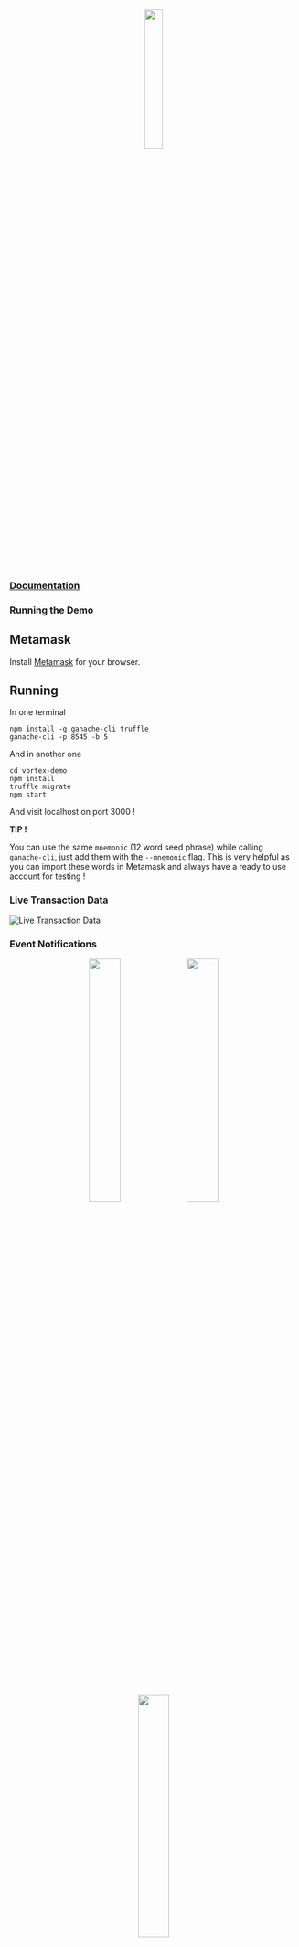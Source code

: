 <!--
  Title: Vortex Demo
  Description: And Ethereum Dapp React and Redux tool taking care of transactions, smart contracts and many more !
  Author: mortimr
  -->
<div align="center" >
<img width="25%" src="https://raw.githubusercontent.com/Horyus/vortex-demo/master/https://raw.githubusercontent.com/Horyus/vortex-demo/master/.assets/VortexDemo.png">
</div>

### [Documentation](https://vort-x.readthedocs.io/en/develop/tutorial)

### Running the Demo

## Metamask

Install [Metamask](https://metamask.io/) for your browser.

## Running

In one terminal
```
npm install -g ganache-cli truffle
ganache-cli -p 8545 -b 5
```

And in another one
```
cd vortex-demo
npm install
truffle migrate
npm start
```

And visit localhost on port 3000 !

**TIP !**

You can use the same `mnemonic` (12 word seed phrase) while calling `ganache-cli`, just add them with the `--mnemonic` flag.
This is very helpful as you can import these words in Metamask and always have a ready to use account for testing !

### Live Transaction Data

![Live Transaction Data](https://raw.githubusercontent.com/Horyus/vortex-demo/master/.assets/LiveTransactionData.png)

### Event Notifications

<div align="center" >
<img width="33%" src="https://raw.githubusercontent.com/Horyus/vortex-demo/master/.assets/EventNotification_1.png">
<img width="33%" src="https://raw.githubusercontent.com/Horyus/vortex-demo/master/.assets/EventNotification_2.png">
<img width="33%" src="https://raw.githubusercontent.com/Horyus/vortex-demo/master/.assets/EventNotification_3.png">
</div>


### Contract Interactions

![Contract Interactions](https://raw.githubusercontent.com/Horyus/vortex-demo/master/.assets/ContractInteraction.png)

### Event Feed

![Event Feed](https://raw.githubusercontent.com/Horyus/vortex-demo/master/.assets/EventFeed.png)

### IPFS Content Fetching

![IPFS Fetching](https://raw.githubusercontent.com/Horyus/vortex-demo/master/.assets/IpfsFetching.png)

